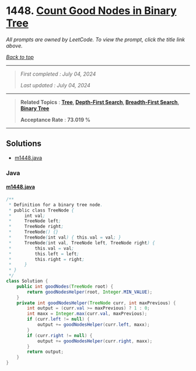 # 1448. [Count Good Nodes in Binary Tree](<https://leetcode.com/problems/count-good-nodes-in-binary-tree>)

*All prompts are owned by LeetCode. To view the prompt, click the title link above.*

*[Back to top](<../README.md>)*

------

> *First completed : July 04, 2024*
>
> *Last updated : July 04, 2024*


------

> **Related Topics** : **[Tree](<by_topic/Tree.md>), [Depth-First Search](<by_topic/Depth-First Search.md>), [Breadth-First Search](<by_topic/Breadth-First Search.md>), [Binary Tree](<by_topic/Binary Tree.md>)**
>
> **Acceptance Rate** : **73.019 %**


------

## Solutions

- [m1448.java](<../my-submissions/m1448.java>)
### Java
#### [m1448.java](<../my-submissions/m1448.java>)
```Java
/**
 * Definition for a binary tree node.
 * public class TreeNode {
 *     int val;
 *     TreeNode left;
 *     TreeNode right;
 *     TreeNode() {}
 *     TreeNode(int val) { this.val = val; }
 *     TreeNode(int val, TreeNode left, TreeNode right) {
 *         this.val = val;
 *         this.left = left;
 *         this.right = right;
 *     }
 * }
 */
class Solution {
    public int goodNodes(TreeNode root) {
        return goodNodesHelper(root, Integer.MIN_VALUE);
    }
    private int goodNodesHelper(TreeNode curr, int maxPrevious) {
        int output = (curr.val >= maxPrevious) ? 1 : 0;
        int maxx = Integer.max(curr.val, maxPrevious);
        if (curr.left != null) {
            output += goodNodesHelper(curr.left, maxx);
        }
        if (curr.right != null) {
            output += goodNodesHelper(curr.right, maxx);
        }
        return output;
    }
}
```

